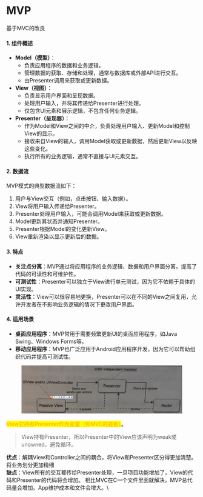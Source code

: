 # MVP

基于MVC的改良

#### 1. 组件概述

* **Model（模型）**：
  * 负责应用程序的数据和业务逻辑。
  * 管理数据的获取、存储和处理，通常与数据库或外部API进行交互。
  * 由Presenter调用来获取或更新数据。
* **View（视图）**：
  * 负责显示用户界面和呈现数据。
  * 处理用户输入，并将其传递给Presenter进行处理。
  * 仅包含UI元素和展示逻辑，不包含任何业务逻辑。
* **Presenter（呈现器）**：
  * 作为Model和View之间的中介，负责处理用户输入、更新Model和控制View的显示。
  * 接收来自View的输入，调用Model获取或更新数据，然后更新View以反映这些变化。
  * 执行所有的业务逻辑，通常不直接与UI元素交互。

#### 2. 数据流

MVP模式的典型数据流如下：

1. 用户与View交互（例如，点击按钮、输入数据）。
2. View将用户输入传递给Presenter。
3. Presenter处理用户输入，可能会调用Model来获取或更新数据。
4. Model更新其状态并通知Presenter。
5. Presenter根据Model的变化更新View。
6. View重新渲染以显示更新后的数据。

#### 3. 特点

* **关注点分离**：MVP通过将应用程序的业务逻辑、数据和用户界面分离，提高了代码的可读性和可维护性。
* **可测试性**：Presenter可以独立于View进行单元测试，因为它不依赖于具体的UI实现。
* **灵活性**：View可以很容易地更换，Presenter可以在不同的View之间复用，允许开发者在不影响业务逻辑的情况下更改用户界面。

#### 4. 适用场景

* **桌面应用程序**：MVP常用于需要频繁更新UI的桌面应用程序，如Java Swing、Windows Forms等。
* **移动应用程序**：MVP也广泛应用于Android应用程序开发，因为它可以帮助组织代码并提高可测试性。

<figure><img src="../../../../.gitbook/assets/image (3) (1).png" alt=""><figcaption></figcaption></figure>

<mark style="color:orange;">View它持有Presenter作为变量（和MVC的差别）</mark>。

> View持有Presenter，所以Presenter中的View应该声明为weak或unowned，避免循环。



**优点**：解耦View和Controller之间的耦合，将View和Presenter区分得更加清楚。将业务划分更加精细\
**缺点**：View所有的交互都传给Presenter处理，一旦项目功能增加了，View的代码和Presenter的代码将会增加。 相比MVC在C一个文件里面就解决，MVP总代码量会增加。App维护成本和文件会增大。\


